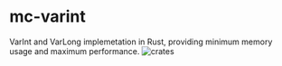 # mc-varint
VarInt and VarLong implemetation in Rust, providing minimum memory usage and maximum performance.
![crates](https://img.shields.io/badge/crates.io-v0.1.0-orange.svg?longCache=true)
